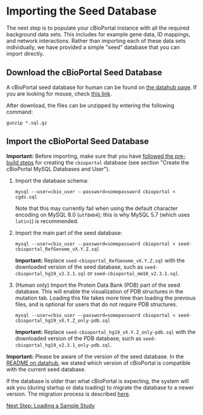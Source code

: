 # Importing the Seed Database

The next step is to populate your cBioPortal instance with all the required background data sets. This includes for example gene data, ID mappings, and network interactions. Rather than importing each of these data sets individually, we have provided a simple "seed" database that you can import directly.

## Download the cBioPortal Seed Database

A cBioPortal seed database for human can be found on [the datahub page](https://github.com/cBioPortal/datahub/blob/master/seedDB/README.md). If you are looking for mouse, check [this link](https://github.com/cBioPortal/datahub/blob/master/seedDB_mouse/README.md).

After download, the files can be unzipped by entering the following command:

    gunzip *.sql.gz

## Import the cBioPortal Seed Database

**Important:** Before importing, make sure that you have [followed the pre-build steps](Pre-Build-Steps.md) for creating the `cbioportal` database (see section "Create the cBioPortal MySQL Databases and User").

1. Import the database schema:

    ```
    mysql --user=cbio_user --password=somepassword cbioportal < cgds.sql
    ```

    Note that this may currently fail when using the default character encoding on MySQL 8.0 (`utf8mb4`); this is why MySQL 5.7 (which uses `latin1`) is recommended.

2. Import the main part of the seed database:

    ```
    mysql --user=cbio_user --password=somepassword cbioportal < seed-cbioportal_RefGenome_vX.Y.Z.sql
    ```

    **Important:** Replace `seed-cbioportal_RefGenome_vX.Y.Z.sql` with the downloaded version of the seed database, such as `seed-cbioportal_hg19_v2.3.1.sql` or `seed-cbioportal_mm10_v2.3.1.sql`.

3. (Human only) Import the Protein Data Bank (PDB) part of the seed database. This will enable the visualization of PDB structures in the mutation tab. Loading this file takes more time than loading the previous files, and is optional for users that do not require PDB structures.

    ```
    mysql --user=cbio_user --password=somepassword cbioportal < seed-cbioportal_hg19_vX.Y.Z_only-pdb.sql
    ```
    **Important:** Replace `seed-cbioportal_hg19_vX.Y.Z_only-pdb.sql` with the downloaded version of the PDB database, such as `seed-cbioportal_hg19_v2.3.1_only-pdb.sql`.

**Important:** Please be aware of the version of the seed database. In the [README on datahub](https://github.com/cbioportal/datahub/blob/master/seedDB/README.md), we stated which version of cBioPortal is compatible with the current seed database.

If the database is older than what cBioPortal is expecting, the system will ask you (during startup or data loading) to migrate the database to a newer version. The migration process is described [here](Updating-your-cBioPortal-installation.md#running-the-migration-script).

[Next Step: Loading a Sample Study](Load-Sample-Cancer-Study.md)
